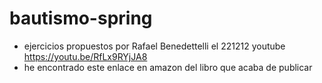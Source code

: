 # bautismo-spring
- ejercicios propuestos por Rafael Benedettelli el 221212 youtube https://youtu.be/RfLx9RYjJA8
- he encontrado este enlace en amazon del libro que acaba de publicar
